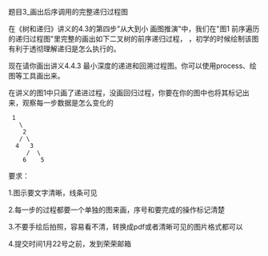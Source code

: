 题目3_画出后序调用的完整递归过程图

在《树和递归》讲义的4.3的第四步"从大到小 画图推演"中，我们在"图1 前序遍历的递归过程图"里完整的画出如下二叉树的前序递归过程，
，初学的时候绘制该图有利于透彻理解递归是怎么执行的。

现在请你画出讲义4.4.3 最小深度的递进和回溯过程图。你可以使用process、绘图等工具画出来。

在讲义的图1中只画了递进过程，没画回归过程，你要在你的图中也将其标记出来，观察每一步数据是怎么变化的

```
 1
   \
    2
   / \
  4   3
     /  \
    6    5
```
要求：

 1.图示要文字清晰，线条可见

 2.每一步的过程都要一个单独的图来画，序号和要完成的操作标记清楚
     
 3.不要手绘后拍照，容易看不清，转换成pdf或者清晰可见的图片格式都可以
 
 4.提交时间1月22号之前，发到荣荣邮箱
 
 
